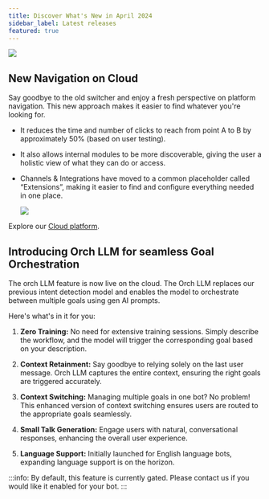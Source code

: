 ```yaml
---
title: Discover What's New in April 2024
sidebar_label: Latest releases
featured: true
---
```


   ![](https://i.imgur.com/hIGEIJL.png)

## New Navigation on Cloud

Say goodbye to the old switcher and enjoy a fresh perspective on platform navigation. This new approach makes it easier to find whatever you're looking for.

- It reduces the time and number of clicks to reach from point A to B by approximately 50% (based on user testing).
- It also allows internal modules to be more discoverable, giving the user a holistic view of what they can do or access.
- Channels & Integrations have moved to a common placeholder called “Extensions”, making it easier to find and configure everything needed in one place.

   ![](https://i.imgur.com/6ELlczr.png)

Explore our [Cloud platform](https://cloud.yellow.ai).

## Introducing Orch LLM for seamless Goal Orchestration

 The orch LLM feature is now live on the cloud. The Orch LLM replaces our previous intent detection model and enables the model to orchestrate between multiple goals using gen AI prompts.

Here's what's in it for you:

1. **Zero Training:** No need for extensive training sessions. Simply describe the workflow, and the model will trigger the corresponding goal based on your description.

2. **Context Retainment:** Say goodbye to relying solely on the last user message. Orch LLM captures the entire context, ensuring the right goals are triggered accurately.

3. **Context Switching:** Managing multiple goals in one bot? No problem! This enhanced version of context switching ensures users are routed to the appropriate goals seamlessly.

4. **Small Talk Generation:** Engage users with natural, conversational responses, enhancing the overall user experience.

5. **Language Support:** Initially launched for English language bots, expanding language support is on the horizon.


:::info:
By default, this feature is currently gated. Please contact us if you would like it enabled for your bot.
:::



